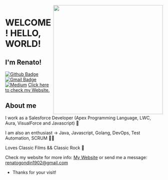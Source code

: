 <img align="right" width="350" height="350" src="https://github.com/renatogondin/renatogondin/blob/master/2001giphy.gif">


# WELCOME! HELLO, WORLD!
## I'm Renato! 

[![Github Badge](https://img.shields.io/badge/-Github-000?style=flat-square&logo=Github&logoColor=white&link=https://github.com/renatogondin)](https://github.com/renatogondin)
[![Gmail Badge](https://img.shields.io/badge/-Gmail-c14438?style=flat-square&logo=Gmail&logoColor=white&link=mailto:renatogondin1902@gmail.com)](mailto:renatogondin1902@gmail.com)
[![Medium](https://img.shields.io/badge/Medium-black?style=flat-square&logo=Medium&logoColor=white&link=https://medium.com/@renatogondin1902)](https://medium.com/@renatogondin1902)
<a href="https://renatogondin.github.io/" target="_blank">Click here to check my Website.</a>

## About me 

I work as a Salesforce Developer (Apex Programming Language, LWC, Aura, VisualForce and Javascript) :robot:

I am also an enthusiast -> Java, Javascript, Golang, DevOps, Test Automation, SCRUM :man_technologist:

Loves Classic Films && Classic Rock :checkered_flag:

Check my website for more info:  <a href="https://renatogondin.github.io/" target="_blank">My Website</a> 
or send me a message: renatogondin1902@gmail.com


- Thanks for your visit! 
